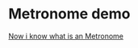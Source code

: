 # Metronome demo

[Now i know what is an Metronome](https://www.google.com.br/search?q=metronome&oq=metronome&aqs=chrome..69i57j69i64j69i60l2j0l2.3443j0j7&sourceid=chrome&ie=UTF-8)